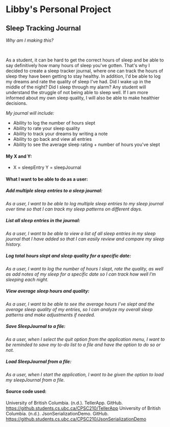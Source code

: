 # Libby's Personal Project

## Sleep Tracking Journal 

*Why am I making this?*

<br>

As a student, it can be hard to get the correct hours of sleep and be able to say definitively how many hours of sleep you've gotten.
That's why I decided to create a sleep tracker journal, where one can track the hours of sleep they have been getting to stay healthy. 
In addition, I'd be able to log my dreams and rate the quality of sleep I've had. Did I wake up in the middle of the night? Did I sleep through my alarm? Any student will understand the struggle of not being able to sleep well. If I am more informed about my own sleep quality, I will also be able to make healthier decisions. 

*My journal will include:*
- Ability to log the number of hours slept
- Ability to rate your sleep quality
- Ability to track your dreams by writing a note  
- Ability to go back and view all entries
- Ability to see the average sleep rating + number of hours you've slept

#### My X and Y: 
- X = sleepEntry Y = sleepJournal

#### What I want to be able to do as a user:

##### Add multiple sleep entries to a sleep journal:
*As a user, I want to be able to log multiple sleep entries to my sleep journal over time so that I can track my sleep patterns on different days.*

##### List all sleep entries in the journal:
*As a user, I want to be able to view a list of all sleep entries in my sleep journal that I have added so that I can easily review and compare my sleep history.*

##### Log total hours slept and sleep quality for a specific date:
*As a user, I want to log the number of hours I slept, rate the quality, as well as add notes of my sleep for a specific date so I can track how well I’m sleeping each night.*

##### View average sleep hours and quality:
*As a user, I want to be able to see the average hours I’ve slept and the average sleep quality of my entries, so I can analyze my overall sleep patterns and make adjustments if needed.*

##### Save SleepJournal to a file:
*As a user, when I select the quit option from the application menu, I want to be reminded to save my to-do list to a file and have the option to do so or not.*

##### Load SleepJournal from a file:
*As a user, when I start the application, I want to be given the option to load my sleepJournal from a file.*

#### Source code used: 
University of British Columbia. (n.d.). TellerApp. GitHub. https://github.students.cs.ubc.ca/CPSC210/TellerApp
University of British Columbia. (n.d.). JsonSerializationDemo. GitHub. https://github.students.cs.ubc.ca/CPSC210/JsonSerializationDemo
